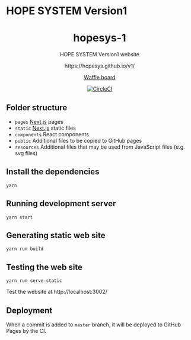 # HOPE SYSTEM Version1

<h1 align="center">hopesys-1</h1>

<p align="center">HOPE SYSTEM Version1 website</p>

<p align="center">https://hopesys.github.io/v1/</p>

<p align="center"><a href="https://waffle.io/chalermporn/v1">Waffle board</a></p>

<p align="center"><a href="https://circleci.com/gh/chalermporn/v1/tree/master"><img src="https://circleci.com/gh/chalermporn/v1/tree/master.svg?style=svg" alt="CircleCI" /></a></p>


## Folder structure

- `pages` [Next.js][] pages
- `static` [Next.js] static files
- `components` React components
- `public` Additional files to be copied to GitHub pages
- `resources` Additional files that may be used from JavaScript files (e.g. svg files)

[Next.js]: https://github.com/zeit/next.js

## Install the dependencies
```
yarn
```

## Running development server
```
yarn start
```

## Generating static web site
```
yarn run build
```

## Testing the web site
```
yarn run serve-static
```

Test the website at http://localhost:3002/

## Deployment
When a commit is added to `master` branch, it will be deployed to GitHub Pages by the CI.
